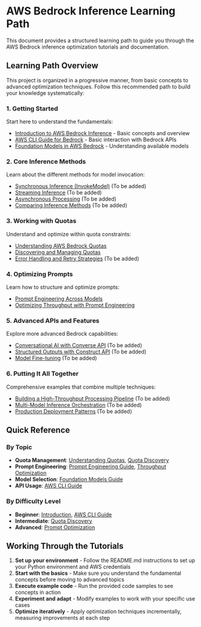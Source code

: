 # AWS Bedrock Inference Learning Path

This document provides a structured learning path to guide you through the AWS Bedrock inference optimization tutorials and documentation.

## Learning Path Overview

This project is organized in a progressive manner, from basic concepts to advanced optimization techniques. Follow this recommended path to build your knowledge systematically:

### 1. Getting Started

Start here to understand the fundamentals:

- [Introduction to AWS Bedrock Inference](/docs/01-introduction.md) - Basic concepts and overview
- [AWS CLI Guide for Bedrock](/tutorials/basic/aws-cli-guide.md) - Basic interaction with Bedrock APIs
- [Foundation Models in AWS Bedrock](/docs/foundation-models.md) - Understanding available models

### 2. Core Inference Methods

Learn about the different methods for model invocation:

- [Synchronous Inference (InvokeModel)](/docs/inference-methods.md) (To be added)
- [Streaming Inference](/tutorials/basic/streaming-inference.md) (To be added)
- [Asynchronous Processing](/tutorials/intermediate/async-inference.md) (To be added)
- [Comparing Inference Methods](/tutorials/intermediate/inference-methods-comparison.md) (To be added)

### 3. Working with Quotas

Understand and optimize within quota constraints:

- [Understanding AWS Bedrock Quotas](/docs/quota-management.md)
- [Discovering and Managing Quotas](/tutorials/intermediate/quota-discovery.md)
- [Error Handling and Retry Strategies](/tutorials/intermediate/error-handling.md) (To be added)

### 4. Optimizing Prompts

Learn how to structure and optimize prompts:

- [Prompt Engineering Across Models](/docs/prompt-engineering.md)
- [Optimizing Throughput with Prompt Engineering](/tutorials/advanced/prompt-optimization-throughput.md)

### 5. Advanced APIs and Features

Explore more advanced Bedrock capabilities:

- [Conversational AI with Converse API](/tutorials/intermediate/converse-api.md) (To be added)
- [Structured Outputs with Construct API](/tutorials/intermediate/construct-api.md) (To be added)
- [Model Fine-tuning](/tutorials/advanced/model-fine-tuning.md) (To be added)

### 6. Putting It All Together

Comprehensive examples that combine multiple techniques:

- [Building a High-Throughput Processing Pipeline](/tutorials/advanced/high-throughput-pipeline.md) (To be added)
- [Multi-Model Inference Orchestration](/tutorials/advanced/multi-model-orchestration.md) (To be added)
- [Production Deployment Patterns](/tutorials/advanced/production-deployment.md) (To be added)

## Quick Reference

### By Topic

- **Quota Management**: [Understanding Quotas](/docs/quota-management.md), [Quota Discovery](/tutorials/intermediate/quota-discovery.md)
- **Prompt Engineering**: [Prompt Engineering Guide](/docs/prompt-engineering.md), [Throughput Optimization](/tutorials/advanced/prompt-optimization-throughput.md)
- **Model Selection**: [Foundation Models Guide](/docs/foundation-models.md)
- **API Usage**: [AWS CLI Guide](/tutorials/basic/aws-cli-guide.md)

### By Difficulty Level

- **Beginner**: [Introduction](/docs/01-introduction.md), [AWS CLI Guide](/tutorials/basic/aws-cli-guide.md)
- **Intermediate**: [Quota Discovery](/tutorials/intermediate/quota-discovery.md)
- **Advanced**: [Prompt Optimization](/tutorials/advanced/prompt-optimization-throughput.md)

## Working Through the Tutorials

1. **Set up your environment** - Follow the README.md instructions to set up your Python environment and AWS credentials
2. **Start with the basics** - Make sure you understand the fundamental concepts before moving to advanced topics
3. **Execute example code** - Run the provided code samples to see concepts in action
4. **Experiment and adapt** - Modify examples to work with your specific use cases
5. **Optimize iteratively** - Apply optimization techniques incrementally, measuring improvements at each step